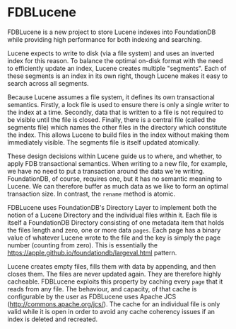 # FDBLucene

FDBLucene is a new project to store Lucene indexes into FoundationDB
while providing high performance for both indexing and searching.

Lucene expects to write to disk (via a file system) and uses an
inverted index for this reason. To balance the optimal on-disk format
with the need to efficiently update an index, Lucene creates multiple
"segments". Each of these segments is an index in its own right,
though Lucene makes it easy to search across all segments.

Because Lucene assumes a file system, it defines its own transactional
semantics. Firstly, a lock file is used to ensure there is only a
single writer to the index at a time. Secondly, data that is written
to a file is not required to be visible until the file is
closed. Finally, there is a central file (called the segments file)
which names the other files in the directory which constitute the
index. This allows Lucene to build files in the index without making
them immediately visible. The segments file is itself updated
atomically.

These design decisions within Lucene guide us to where, and whether, to
apply FDB transactional semantics. When writing to a new file, for
example, we have no need to put a transaction around the data we're
writing. FoundationDB, of course, requires one, but it has no semantic
meaning to Lucene. We can therefore buffer as much data as we like to
form an optimal transaction size. In contrast, the `rename` method
is atomic.

FDBLucene uses FoundationDB's Directory Layer to implement both the
notion of a Lucene Directory and the individual files within it. Each
file is itself a FoundationDB Directory consisting of one metadata
item that holds the files length and zero, one or more data
`pages`. Each page has a binary value of whatever Lucene wrote to the
file and the key is simply the page number (counting from zero). This
is essentially the https://apple.github.io/foundationdb/largeval.html
pattern.

Lucene creates empty files, fills them with data by appending, and
then closes them. The files are never updated again. They are
therefore highly cacheable. FDBLucene exploits this property by
caching every `page` that it reads from any file. The behaviour,
and capacity, of that cache is configurable by the user as FDBLucene
uses Apache JCS (http://commons.apache.org/jcs/). The cache for an
individual file is only valid while it is open in order to avoid any
cache coherency issues if an index is deleted and recreated.
